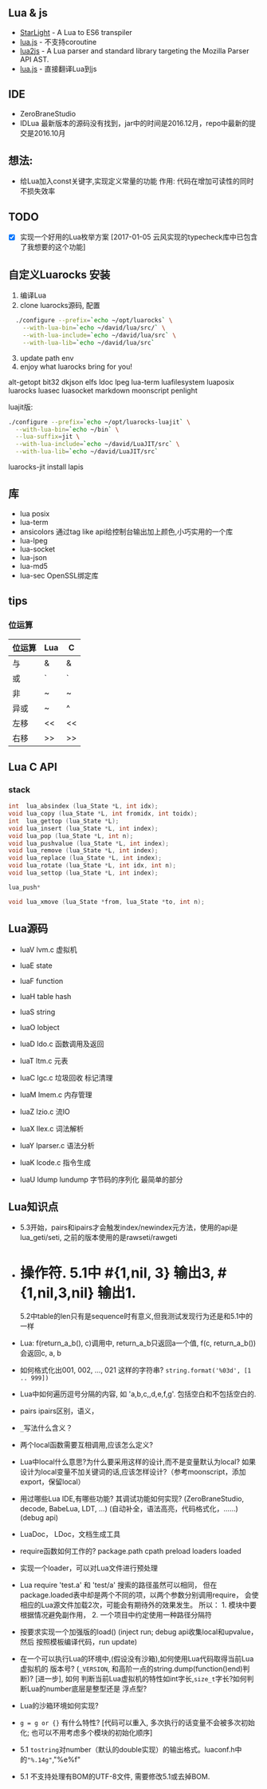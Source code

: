 
## Lua & js

- [StarLight](https://github.com/paulcuth/starlight) - A Lua to ES6 transpiler
- [lua.js](https://github.com/tdzl2003/lua.js) - 不支持coroutine
- [lua2js](https://github.com/basicer/lua2js) - A Lua parser and standard library targeting the Mozilla Parser API AST.
- [lua.js](https://github.com/mherkender/lua.js) - 直接翻译Lua到js


## IDE

* ZeroBraneStudio
* IDLua
  最新版本的源码没有找到，jar中的时间是2016.12月，repo中最新的提交是2016.10月

## 想法:

* 给Lua加入const关键字,实现定义常量的功能
  作用: 代码在增加可读性的同时不损失效率

## TODO

* [x] 实现一个好用的Lua枚举方案
  [2017-01-05 云风实现的typecheck库中已包含了我想要的这个功能]

## 自定义Luarocks 安装

1. 编译Lua
2. clone luarocks源码, 配置

```sh
  ./configure --prefix=`echo ~/opt/luarocks` \
    --with-lua-bin=`echo ~/david/lua/src/` \
    --with-lua-include=`echo ~/david/lua/src` \
    --with-lua-lib=`echo ~/david/lua/src`
```
3. update path env
4. enjoy what luarocks bring for you!

alt-getopt bit32 dkjson elfs ldoc lpeg lua-term luafilesystem luaposix
luarocks luasec luasocket markdown moonscript penlight

luajit版:

```sh
./configure --prefix=`echo ~/opt/luarocks-luajit` \
  --with-lua-bin=`echo ~/bin` \
  --lua-suffix=jit \
  --with-lua-include=`echo ~/david/LuaJIT/src` \
  --with-lua-lib=`echo ~/david/LuaJIT/src`
```

luarocks-jit install lapis


## 库

* lua posix
* lua-term
* ansicolors 通过tag like api给控制台输出加上颜色,小巧实用的一个库
* lua-lpeg
* lua-socket
* lua-json
* lua-md5
* lua-sec OpenSSL绑定库

## tips

### 位运算

位运算 |  Lua |    C
-------|------|-----
与     |  &   |    &
或     |  `|` |    `|`
非     |  ~   |    ~
异或   |  ~   |    ^
左移   |  <<  |    <<
右移   |  >>  |    >>


## Lua C API

### stack

``` c
int  lua_absindex (lua_State *L, int idx);
void lua_copy (lua_State *L, int fromidx, int toidx);
int  lua_gettop (lua_State *L);
void lua_insert (lua_State *L, int index);
void lua_pop (lua_State *L, int n);
void lua_pushvalue (lua_State *L, int index);
void lua_remove (lua_State *L, int index);
void lua_replace (lua_State *L, int index);
void lua_rotate (lua_State *L, int idx, int n);
void lua_settop (lua_State *L, int index);

lua_push*

void lua_xmove (lua_State *from, lua_State *to, int n);

```


## Lua源码

* luaV lvm.c 虚拟机

* luaE state

* luaF function
* luaH table hash
* luaS string

* luaO lobject

* luaD ldo.c 函数调用及返回

* luaT ltm.c 元表

* luaC lgc.c 垃圾回收 标记清理

* luaM lmem.c 内存管理
* luaZ lzio.c 流IO

* luaX llex.c 词法解析
* luaY lparser.c 语法分析
* luaK lcode.c 指令生成

* luaU ldump lundump 字节码的序列化 最简单的部分

## Lua知识点

* 5.3开始，pairs和ipairs才会触发index/newindex元方法，使用的api是lua_geti/seti,
之前的版本使用的是rawseti/rawgeti
* # 操作符. 5.1中 #{1,nil, 3} 输出3, #{1,nil,3,nil} 输出1.
  5.2中table的len只有是sequence时有意义,但我测试发现行为还是和5.1中的一样
* Lua: f(return_a_b(), c)调用中, return_a_b只返回a一个值, f(c, return_a_b())会返回c, a, b
* 如何格式化出001, 002, ..., 021 这样的字符串? `string.format('%03d', [1 .. 999])`
* Lua中如何遍历逗号分隔的内容, 如 'a,b,c,,d,e,f,g'. 包括空白和不包括空白的.
* pairs ipairs区别，语义，
* `_`写法什么含义？
* 两个local函数需要互相调用,应该怎么定义?
* Lua中local什么意思?为什么要采用这样的设计,而不是变量默认为local?
  如果设计为local变量不加关键词的话,应该怎样设计?（参考moonscript，添加export，保留local）
* 用过哪些Lua IDE,有哪些功能? 其调试功能如何实现?
  (ZeroBraneStudio, decode, BabeLua, LDT, ...)
  (自动补全，语法高亮，代码格式化，……)(debug api)
* LuaDoc， LDoc，文档生成工具
* require函数如何工作的? package.path cpath preload loaders loaded
* 实现一个loader，可以对Lua文件进行预处理
* Lua require 'test.a' 和 'test/a' 搜索的路径虽然可以相同，
  但在package.loaded表中却是两个不同的项，以两个参数分别调用require，
  会使相应的Lua源文件加载2次，可能会有期待外的效果发生。
  所以： 1. 模块中要根据情况避免副作用， 2. 一个项目中约定使用一种路径分隔符

* 按要求实现一个加强版的load() (inject run; debug api收集local和upvalue，然后
按照模板编译代码，run update)

* 在一个可以执行Lua的环境中,(假设没有沙箱),如何使用Lua代码取得当前Lua虚拟机的
版本号? (`_VERSION`, 和高阶一点的string.dump(function()end)判断)? [进一步], 如何
判断当前Lua虚拟机的特性如int字长,`size_t`字长?如何判断Lua的number底层是整型还是
浮点型?
* Lua的沙箱环境如何实现?
* `g = g or {}` 有什么特性? [代码可以重入, 多次执行的话变量不会被多次初始化;
  也可以不用考虑多个模块的初始化顺序]
* 5.1 `tostring`对number（默认的double实现）的输出格式。luaconf.h中的`"%.14g"`,"%e%f"
* 5.1 不支持处理有BOM的UTF-8文件, 需要修改5.1或去掉BOM.
